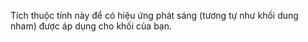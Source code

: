 Tích thuộc tính này để có hiệu ứng phát sáng (tương tự như khối dung nham) được áp dụng cho khối của bạn.